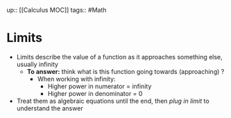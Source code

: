 up:: [[Calculus MOC]]
tags:: #Math
# Limits
- Limits describe the value of a function as it approaches something else, usually infinity
	- **To answer:** think what is this function going towards (approaching) ?
		- When working with infinity:
			- Higher power in numerator = infinity
			- Higher power in denominator = 0
- Treat them as algebraic equations until the end, then *plug in limit* to understand the answer